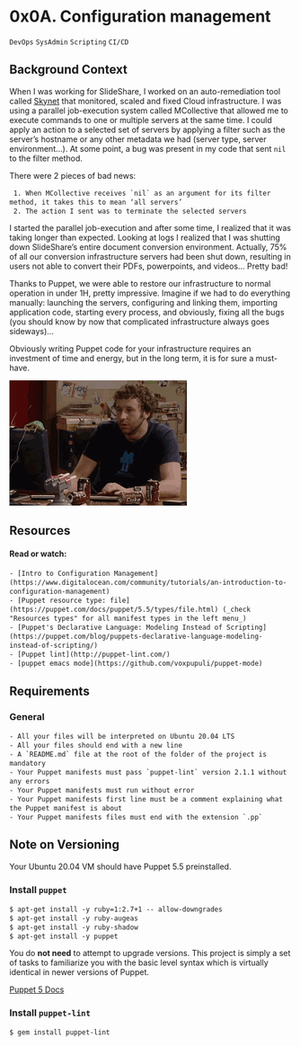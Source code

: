 # 0x0A. Configuration management

`DevOps`  `SysAdmin`  `Scripting`  `CI/CD`

## Background Context

When I was working for SlideShare, I worked on an auto-remediation tool called [Skynet](https://engineering.linkedin.com/slideshare/skynet-project-_-monitor-scale-and-auto-heal-system-cloud) that monitored, scaled and fixed Cloud infrastructure. I was using a parallel job-execution system called MCollective that allowed me to execute commands to one or multiple servers at the same time. I could apply an action to a selected set of servers by applying a filter such as the server’s hostname or any other metadata we had (server type, server environment…). At some point, a bug was present in my code that sent `nil` to the filter method.

There were 2 pieces of bad news:

     1. When MCollective receives `nil` as an argument for its filter method, it takes this to mean ‘all servers’
     2. The action I sent was to terminate the selected servers

I started the parallel job-execution and after some time, I realized that it was taking longer than expected. Looking at logs I realized that I was shutting down SlideShare’s entire document conversion environment. Actually, 75% of all our conversion infrastructure servers had been shut down, resulting in users not able to convert their PDFs, powerpoints, and videos… Pretty bad!

Thanks to Puppet, we were able to restore our infrastructure to normal operation in under 1H, pretty impressive. Imagine if we had to do everything manually: launching the servers, configuring and linking them, importing application code, starting every process, and obviously, fixing all the bugs (you should know by now that complicated infrastructure always goes sideways)…

Obviously writing Puppet code for your infrastructure requires an investment of time and energy, but in the long term, it is for sure a must-have.

![This was me ^\_^':](./assets/4i8il3B.gif)

## Resources

#### Read or watch:
	- [Intro to Configuration Management](https://www.digitalocean.com/community/tutorials/an-introduction-to-configuration-management)
	- [Puppet resource type: file](https://puppet.com/docs/puppet/5.5/types/file.html) (_check "Resources types" for all manifest types in the left menu_)
	- [Puppet's Declarative Language: Modeling Instead of Scripting](https://puppet.com/blog/puppets-declarative-language-modeling-instead-of-scripting/)
	- [Puppet lint](http://puppet-lint.com/)
	- [puppet emacs mode](https://github.com/voxpupuli/puppet-mode)

## Requirements

### General

	- All your files will be interpreted on Ubuntu 20.04 LTS
	- All your files should end with a new line
	- A `README.md` file at the root of the folder of the project is mandatory
	- Your Puppet manifests must pass `puppet-lint` version 2.1.1 without any errors
	- Your Puppet manifests must run without error
	- Your Puppet manifests first line must be a comment explaining what the Puppet manifest is about
	- Your Puppet manifests files must end with the extension `.pp`

## Note on Versioning

Your Ubuntu 20.04 VM should have Puppet 5.5 preinstalled.

### Install `puppet`

~~~~~
$ apt-get install -y ruby=1:2.7+1 -- allow-downgrades
$ apt-get install -y ruby-augeas
$ apt-get install -y ruby-shadow
$ apt-get install -y puppet
~~~~~

You do **not need** to attempt to upgrade versions. This project is simply a set of tasks to familiarize you with the basic level syntax which is virtually identical in newer versions of Puppet.

[Puppet 5 Docs](https://puppet.com/docs/puppet/5.5/puppet_index.html)

### Install `puppet-lint`

	$ gem install puppet-lint
